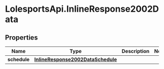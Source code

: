 # LolesportsApi.InlineResponse2002Data

## Properties
Name | Type | Description | Notes
------------ | ------------- | ------------- | -------------
**schedule** | [**InlineResponse2002DataSchedule**](InlineResponse2002DataSchedule.md) |  | 
